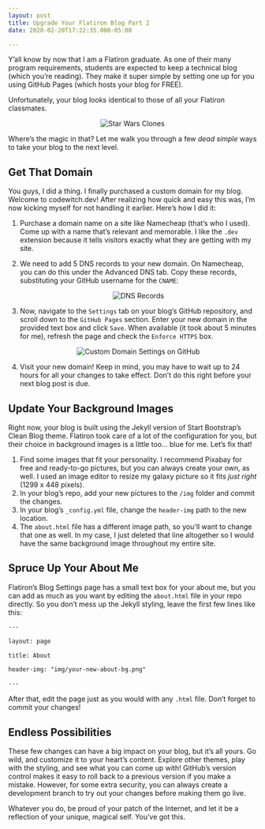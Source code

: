 ```yaml
---
layout: post
title: Upgrade Your Flatiron Blog Part 2
date: 2020-02-20T17:22:35.000-05:00

---
```

Y’all know by now that I am a Flatiron graduate. As one of their many program requirements, students are expected to keep a technical blog (which you’re reading). They make it super simple by setting one up for you using GitHub Pages (which hosts your blog for FREE). 

Unfortunately, your blog looks identical to those of all your Flatiron classmates.

<center>
<img src='https://media.giphy.com/media/Fff5OHrhY19sY/source.gif' alt="Star Wars Clones"/>
</center>

Where’s the magic in that? Let me walk you through a few _dead simple_ ways to take your blog to the next level.


## Get That Domain

You guys, I did a thing. I finally purchased a custom domain for my blog. Welcome to codewitch.dev! After realizing how quick and easy this was, I’m now kicking myself for not handling it earlier. Here’s how I did it:


1. Purchase a domain name on a site like Namecheap (that’s who I used). Come up with a name that’s relevant and memorable. I like the `.dev` extension because it tells visitors exactly what they are getting with my site.
2. We need to add 5 DNS records to your new domain. On Namecheap, you can do this under the Advanced DNS tab. Copy these records, substituting your GitHub username for the `CNAME`:

    <center>
    <img src='https://i.imgur.com/mysawbK.jpg' alt="DNS Records"/>
    </center>

3. Now, navigate to the `Settings` tab on your blog’s GitHub repository, and scroll down to the `GitHub Pages` section. Enter your new domain in the provided text box and click `Save`. When available (it took about 5 minutes for me), refresh the page and check the `Enforce HTTPS` box. 

    <center>
    <img src='https://i.imgur.com/ZpwtU8f.jpg' alt="Custom Domain Settings on GitHub"/>
    </center>

4. Visit your new domain! Keep in mind, you may have to wait up to 24 hours for all your changes to take effect. Don’t do this right before your next blog post is due.


## Update Your Background Images

Right now, your blog is built using the Jekyll version of Start Bootstrap’s Clean Blog theme. Flatiron took care of a lot of the configuration for you, but their choice in background images is a little too… blue for me. Let’s fix that!



1. Find some images that fit your personality. I recommend Pixabay for free and ready-to-go pictures, but you can always create your own, as well. I used an image editor to resize my galaxy picture so it fits _just right_ (1299 x 448 pixels).
2. In your blog’s repo, add your new pictures to the `/img` folder and commit the changes.
3. In your blog’s `_config.yml` file, change the `header-img` path to the new location.
4. The `about.html` file has a different image path, so you'll want to change that one as well. In my case, I just deleted that line altogether so I would have the same background image throughout my entire site.


## Spruce Up Your About Me

Flatiron’s Blog Settings page has a small text box for your about me, but you can add as much as you want by editing the `about.html` file in your repo directly. So you don’t mess up the Jekyll styling, leave the first few lines like this:

```html
---

layout: page

title: About

header-img: "img/your-new-about-bg.png"

---
```

After that, edit the page just as you would with any `.html` file. Don’t forget to commit your changes!


## Endless Possibilities

These few changes can have a big impact on your blog, but it’s all yours. Go wild, and customize it to your heart’s content. Explore other themes, play with the styling, and see what you can come up with! GitHub’s version control makes it easy to roll back to a previous version if you make a mistake. However, for some extra security, you can always create a development branch to try out your changes before making them go live.

Whatever you do, be proud of your patch of the Internet, and let it be a reflection of your unique, magical self. You’ve got this.